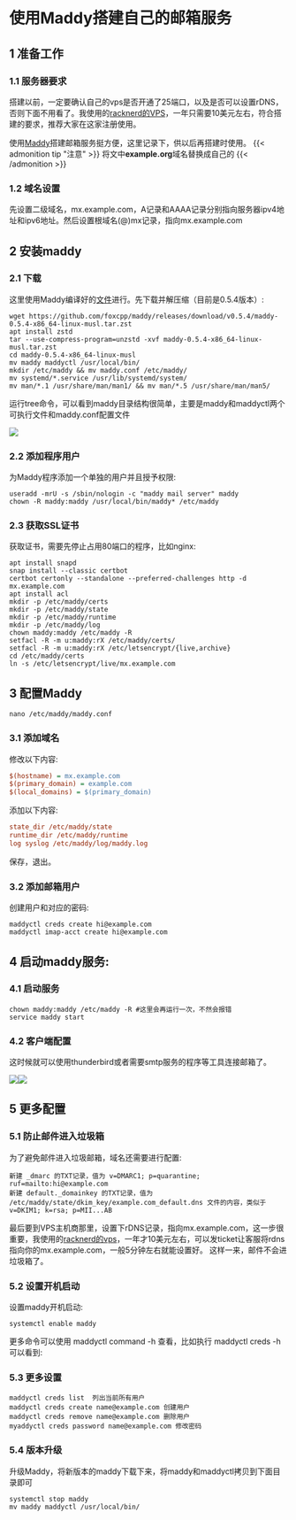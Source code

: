 # 使用Maddy搭建自己的邮箱服务

## 1 准备工作
### 1.1 服务器要求
搭建以前，一定要确认自己的vps是否开通了25端口，以及是否可以设置rDNS，否则下面不用看了。我使用的[racknerd的VPS](https://my.racknerd.com/aff.php?aff=2538)，一年只需要10美元左右，符合搭建的要求，推荐大家在这家注册使用。

使用[Maddy](https://maddy.email/)搭建邮箱服务挺方便，这里记录下，供以后再搭建时使用。
{{< admonition tip "注意" >}}
将文中**example.org**域名替换成自己的
{{< /admonition >}}

### 1.2 域名设置
先设置二级域名，mx.example.com，A记录和AAAA记录分别指向服务器ipv4地址和ipv6地址。然后设置根域名(@)mx记录，指向mx.example.com

## 2 安装maddy
### 2.1 下载
这里使用Maddy编译好的[文件](https://github.com/foxcpp/maddy/releases)进行。先下载并解压缩（目前是0.5.4版本）:

```shell
wget https://github.com/foxcpp/maddy/releases/download/v0.5.4/maddy-0.5.4-x86_64-linux-musl.tar.zst
apt install zstd
tar --use-compress-program=unzstd -xvf maddy-0.5.4-x86_64-linux-musl.tar.zst
cd maddy-0.5.4-x86_64-linux-musl
mv maddy maddyctl /usr/local/bin/
mkdir /etc/maddy && mv maddy.conf /etc/maddy/
mv systemd/*.service /usr/lib/systemd/system/
mv man/*.1 /usr/share/man/man1/ && mv man/*.5 /usr/share/man/man5/
```
运行tree命令，可以看到maddy目录结构很简单，主要是maddy和maddyctl两个可执行文件和maddy.conf配置文件

![](images/tree.jpg)

### 2.2 添加程序用户
为Maddy程序添加一个单独的用户并且授予权限:

```shell
useradd -mrU -s /sbin/nologin -c "maddy mail server" maddy
chown -R maddy:maddy /usr/local/bin/maddy* /etc/maddy
```

### 2.3 获取SSL证书
获取证书，需要先停止占用80端口的程序，比如nginx:

```shell
apt install snapd
snap install --classic certbot
certbot certonly --standalone --preferred-challenges http -d mx.example.com
apt install acl
mkdir -p /etc/maddy/certs
mkdir -p /etc/maddy/state
mkdir -p /etc/maddy/runtime
mkdir -p /etc/maddy/log
chown maddy:maddy /etc/maddy -R
setfacl -R -m u:maddy:rX /etc/maddy/certs/
setfacl -R -m u:maddy:rX /etc/letsencrypt/{live,archive}
cd /etc/maddy/certs
ln -s /etc/letsencrypt/live/mx.example.com
```
## 3 配置Maddy

```shell
nano /etc/maddy/maddy.conf
```
### 3.1 添加域名
修改以下内容:
```ini
$(hostname) = mx.example.com
$(primary_domain) = example.com
$(local_domains) = $(primary_domain)
```
添加以下内容:
```ini
state_dir /etc/maddy/state
runtime_dir /etc/maddy/runtime
log syslog /etc/maddy/log/maddy.log
```
保存，退出。

### 3.2 添加邮箱用户
创建用户和对应的密码:
```shell
maddyctl creds create hi@example.com
maddyctl imap-acct create hi@example.com
```
## 4 启动maddy服务:
### 4.1 启动服务
```shell
chown maddy:maddy /etc/maddy -R #这里会再运行一次，不然会报错
service maddy start
```
### 4.2 客户端配置
这时候就可以使用thunderbird或者需要smtp服务的程序等工具连接邮箱了。

![](images/starttls_smtp.jpg)![](images/ssl_tls_smtp.jpg)

## 5 更多配置

### 5.1 防止邮件进入垃圾箱
为了避免邮件进入垃圾邮箱，域名还需要进行配置:

```ini新建一个根域名(@)的TXT记录，值为v=spf1 mx ~all
新建 _dmarc 的TXT记录，值为 v=DMARC1; p=quarantine; ruf=mailto:hi@example.com
新建 default._domainkey 的TXT记录，值为 /etc/maddy/state/dkim_key/example.com_default.dns 文件的内容，类似于 v=DKIM1; k=rsa; p=MII...AB
```
最后要到VPS主机商那里，设置下rDNS记录，指向mx.example.com，这一步很重要，我使用的[racknerd的vps](https://my.racknerd.com/aff.php?aff=2538)，一年才10美元左右，可以发ticket让客服将rdns指向你的mx.example.com，一般5分钟左右就能设置好。
这样一来，邮件不会进垃圾箱了。

### 5.2 设置开机启动
设置maddy开机启动:
```shell
systemctl enable maddy
```
更多命令可以使用 maddyctl command -h 查看，比如执行 maddyctl creds -h 可以看到:

### 5.3 更多设置
```shell
maddyctl creds list  列出当前所有用户
maddyctl creds create name@example.com 创建用户
maddyctl creds remove name@example.com 删除用户
myaddyctl creds password name@example.com 修改密码
```
### 5.4 版本升级
升级Maddy，将新版本的maddy下载下来，将maddy和maddyctl拷贝到下面目录即可
```shell
systemctl stop maddy
mv maddy maddyctl /usr/local/bin/
```
